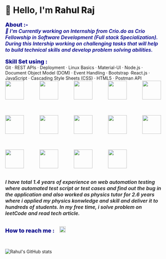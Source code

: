 # 👋 Hello, I'm <a href="https://www.crio.do/learn/portfolio/amitrahul217/" target="_blank" style="text-decoration: none; font-style: inherit; font-weight: 800;">Rahul Raj</a>

<div style="font-weight: 800; font-size: large; color: darkblue;">About :- 
       <div style="font-size: medium; font-style: italic; font-weight: 600;">
        🔭 I'm Currently working on Internship from Crio.do as Crio Fellowship in Software Development (Full stack       Specialization). During this Intership working on challenging tasks that will help to build technical skills and develop problem solving abilities. 
    </div>  </div> <br/> 
 <div style="font-weight: 800; font-size: large; color: darkblue;">Skill Set using : </div>                   
      Git · REST APIs · Deployment · Linux Basics · Material-UI · Node.js · Document Object Model (DOM) · Event Handling 
      · Bootstrap  ·React.js · JavaScript · Cascading Style Sheets (CSS) · HTML5 · Postman API
      </div> <br/> 
           <div style="display: flex; gap: 50px; flex-wrap: wrap; align-items: center;">
               <img src="https://cdn.jsdelivr.net/gh/devicons/devicon/icons/javascript/javascript-original.svg" height="60px"                   width="60px" />
               <img src="https://cdn.jsdelivr.net/gh/devicons/devicon/icons/react/react-original.svg" height="60px"                             width="60px"/>
               <img src="https://cdn.jsdelivr.net/gh/devicons/devicon/icons/bootstrap/bootstrap-original.svg" height="60px"                     width="60px"/>
               <img src="https://cdn.jsdelivr.net/gh/devicons/devicon/icons/tailwindcss/tailwindcss-original-wordmark.svg"                      height="60px" width="60px"/>
               <img src="https://cdn.jsdelivr.net/gh/devicons/devicon/icons/html5/html5-plain-wordmark.svg" height="60px"                    width="60px"/>
               <img src="https://cdn.jsdelivr.net/gh/devicons/devicon/icons/express/express-original.svg" height="60px"                      width="60px"/>
               <img src="https://cdn.jsdelivr.net/gh/devicons/devicon/icons/nodejs/nodejs-original-wordmark.svg" height="60px"                  width="60px"/>
               <img src="https://cdn.jsdelivr.net/gh/devicons/devicon/icons/mongodb/mongodb-original-wordmark.svg"                              height="60px" width="60px"/>
               <img src="https://cdn.jsdelivr.net/gh/devicons/devicon/icons/npm/npm-original-wordmark.svg" height="60px"                        width="60px"/>
               <img src="https://cdn.jsdelivr.net/gh/devicons/devicon/icons/redux/redux-original.svg" height="60px"                             width="60px"/>                  
               <img src="https://cdn.jsdelivr.net/gh/devicons/devicon/icons/git/git-original.svg" height="60px" width="60px"/>
               <img src="https://cdn.jsdelivr.net/gh/devicons/devicon/icons/materialui/materialui-original.svg" height="60px"                   width="60px"/>
               <img src="https://cdn.jsdelivr.net/gh/devicons/devicon/icons/vscode/vscode-plain.svg" height="60px"                              width="60px"/>
               <img src="https://cdn.jsdelivr.net/gh/devicons/devicon/icons/github/github-original-wordmark.svg" height="60px"                  width="60px"/> 
           </div>
            <br/>  <br/>              
           <div style="font-size: medium; font-style: italic; font-weight: 600;">
              I have total 1.4 years of experience on web automation testing where automated test script or test cases and                  find out the bug in the application and  also worked as physics tutor for 2.6 years where i applied my physics                konwledge and skill  and deliver it to hundreds of students.
              In my free time, i solve problem on leetCode and read tech article.
          </div>
          <br/> 
      <div style="font-weight: 800; font-size: large; color: darkblue;">How to reach me : 
        <a href="https://www.linkedin.com/in/rahul-raj-a6a21a125/" target=”_blank”> 
            <img src="https://cdn.jsdelivr.net/gh/devicons/devicon/icons/linkedin/linkedin-plain.svg" 
            height="20px"                                                      
            style="margin-left: 12px;margin-top: 15px;"
            />
        </a>
    </div> 
       <br/> <br/>   
       
 ![Rahul's GitHub stats](https://github-readme-stats.vercel.app/api?username=amitrahul&show_icons=true&theme=radical)

